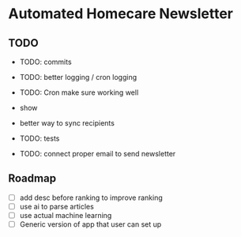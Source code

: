 # Automated Homecare Newsletter

## TODO

- TODO: commits

- TODO: better logging / cron logging
- TODO: Cron make sure working well

- show

- better way to sync recipients

- TODO: tests

- TODO: connect proper email to send newsletter

## Roadmap

- [ ] add desc before ranking to improve ranking
- [ ] use ai to parse articles
- [ ] use actual machine learning
- [ ] Generic version of app that user can set up
